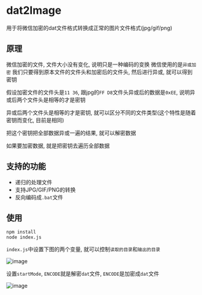 # dat2Image
用于将微信加密的dat文件格式转换成正常的图片文件格式(jpg/gif/png)
## 原理
微信加密的文件, 文件大小没有变化, 说明只是一种编码的变换
微信使用的是`异或加密`
我们只要得到原本文件的文件头和加密后的文件头, 然后进行异或, 就可以得到密钥

假设加密文件的文件头是`11 36`, 跟jpg的`FF D8`文件头异或后的数据是`0xEE`, 说明异或后两个文件头是相等的才是密钥

异或后两个文件头是相等的才是密钥, 就可以区分不同的文件类型(这个特性是随着密钥而变化, 目前是相同)

把这个密钥把全部数据异或一遍的结果, 就可以解密数据

如果要加密数据, 就是把密钥去遍历全部数据

## 支持的功能
- 递归的处理文件
- 支持JPG/GIF/PNG的转换
- 反向编码成`.bat`文件

## 使用
```shell
npm install
node index.js
```

`index.js`中设置下图的两个变量, 就可以控制`读取的目录`和`输出的目录`

![image](https://github.com/wc2659897831/dat2Image/assets/60737437/4502102a-951b-4b73-9e64-f4264f858bdf)

设置`startMode`, `ENCODE`就是解密`dat`文件, `ENCODE`是加密成`dat`文件

![image](https://github.com/wc2659897831/dat2Image/assets/60737437/979e6e00-3f32-409e-beb3-c9340f12e8ff)
